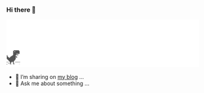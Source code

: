 ### Hi there 👋
![](./dino.gif)

- 🌱 I’m sharing on [my blog](https://linzhenyuyuchen.github.io/) ...
- 💬 Ask me about something ...

<!--
**linzhenyuyuchen/linzhenyuyuchen** is a ✨ _special_ ✨ repository because its `README.md` (this file) appears on your GitHub profile.

Here are some ideas to get you started:

- 🔭 I’m currently working on ...
- 🌱 I’m currently learning ...
- 👯 I’m looking to collaborate on ...
- 🤔 I’m looking for help with ...
- 💬 Ask me about ...
- 📫 How to reach me: ...
- 😄 Pronouns: ...
- ⚡ Fun fact: ...
-->
